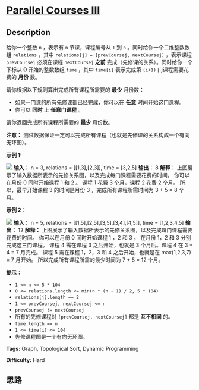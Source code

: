 # [Parallel Courses III][title]

## Description

给你一个整数 `n` ，表示有 `n` 节课，课程编号从 `1` 到 `n` 。同时给你一个二维整数数组 `relations` ，其中
`relations[j] = [prevCoursej, nextCoursej]` ，表示课程 `prevCoursej` 必须在课程
`nextCoursej`  **之前**  完成（先修课的关系）。同时给你一个下标从 **0**  开始的整数数组 `time` ，其中
`time[i]` 表示完成第 `(i+1)` 门课程需要花费的 **月份**  数。

请你根据以下规则算出完成所有课程所需要的 **最少**  月份数：

  * 如果一门课的所有先修课都已经完成，你可以在 **任意**  时间开始这门课程。
  * 你可以  **同时**  上  **任意门课程**  。

请你返回完成所有课程所需要的 **最少**  月份数。

**注意：** 测试数据保证一定可以完成所有课程（也就是先修课的关系构成一个有向无环图）。



**示例  1:**

**![](https://assets.leetcode.com/uploads/2021/10/07/ex1.png)**
            **输入：** n = 3, relations = [[1,3],[2,3]], time = [3,2,5]    **输出：** 8    **解释：** 上图展示了输入数据所表示的先修关系图，以及完成每门课程需要花费的时间。    你可以在月份 0 同时开始课程 1 和 2 。    课程 1 花费 3 个月，课程 2 花费 2 个月。    所以，最早开始课程 3 的时间是月份 3 ，完成所有课程所需时间为 3 + 5 = 8 个月。    

**示例 2：**

**![](https://assets.leetcode.com/uploads/2021/10/07/ex2.png)**
            **输入：** n = 5, relations = [[1,5],[2,5],[3,5],[3,4],[4,5]], time = [1,2,3,4,5]    **输出：** 12    **解释：** 上图展示了输入数据所表示的先修关系图，以及完成每门课程需要花费的时间。    你可以在月份 0 同时开始课程 1 ，2 和 3 。    在月份 1，2 和 3 分别完成这三门课程。    课程 4 需在课程 3 之后开始，也就是 3 个月后。课程 4 在 3 + 4 = 7 月完成。    课程 5 需在课程 1，2，3 和 4 之后开始，也就是在 max(1,2,3,7) = 7 月开始。    所以完成所有课程所需的最少时间为 7 + 5 = 12 个月。    



**提示：**

  * `1 <= n <= 5 * 104`
  * `0 <= relations.length <= min(n * (n - 1) / 2, 5 * 104)`
  * `relations[j].length == 2`
  * `1 <= prevCoursej, nextCoursej <= n`
  * `prevCoursej != nextCoursej`
  * 所有的先修课程对 `[prevCoursej, nextCoursej]` 都是 **互不相同**  的。
  * `time.length == n`
  * `1 <= time[i] <= 104`
  * 先修课程图是一个有向无环图。


**Tags:** Graph, Topological Sort, Dynamic Programming

**Difficulty:** Hard

## 思路

[title]: https://leetcode-cn.com/problems/parallel-courses-iii
